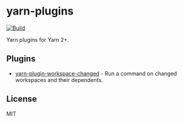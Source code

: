 # yarn-plugins

[![Build](https://github.com/crushjz/yarn-plugins/actions/workflows/main.yml/badge.svg)](https://github.com/crushjz/yarn-plugins/actions/workflows/main.yml)

Yarn plugins for Yarn 2+.

## Plugins

- [yarn-plugin-workspace-changed](packages/workspace-changed) - Run a command on changed workspaces and their dependents.

## License

MIT
